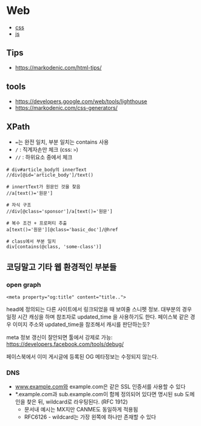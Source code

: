 # Web

- [css](./css.md)
- [js](./js.md)


## Tips

- https://markodenic.com/html-tips/


## tools

- https://developers.google.com/web/tools/lighthouse
- https://markodenic.com/css-generators/


## XPath

- `=`는 완전 일치, 부분 일치는 contains 사용
- `/` : 직계자손만 체크 (css: `>`)
- `//` : 하위요소 중에서 체크

```
# div#article_body의 innerText
//div[@id='article_body']/text()

# innertText가 원문인 것을 찾음
//a[text()='원문']

# 자식 구조
//div[@class='sponsor']/a[text()='원문']

# 복수 조건 + 프로퍼티 추출
a[text()='원문'][@class='basic_doc']/@href

# class에서 부분 일치
div[contains(@class, 'some-class')]
```


## 코딩말고 기타 웹 환경적인 부분들

### open graph

```
<meta property="og:title" content="title..">
```

head에 정의되는 다른 사이트에서 링크되었을 때 보여줄 스니펫 정보.
대부분의 경우 일정 시간 캐싱을 하며 참조자로 updated_time 을 사용하기도 한다.
페이스북 같은 경우 이미지 주소와 updated_time을 참조해서 캐시를 판단하는듯?

meta 정보 갱신이 잘안되면 툴에서 강제로 가능: https://developers.facebook.com/tools/debug/

페이스북에서 이미 게시글에 등록된 OG 메타정보는 수정되지 않는다.


### DNS

- www.example.com와 example.com은 같은 SSL 인증서를 사용할 수 있다
- *.example.com과 sub.example.com이 함께 정의되어 있다면 명시된 sub 도메인을 찾은 뒤, wildcard로 라우팅된다. (RFC 1912)
  - 문서내 예시는 MX지만 CANME도 동일하게 적용됨
  - RFC6126 - wildcard는 가장 왼쪽에 하나만 존재할 수 있다

